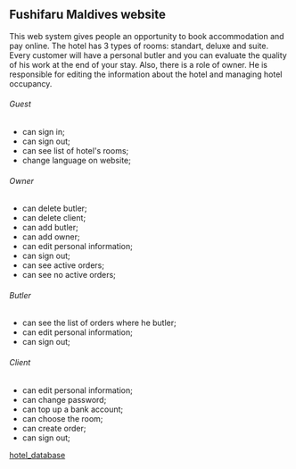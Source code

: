 ## Fushifaru Maldives website
This web system gives people an opportunity to book accommodation and pay online.
The hotel has 3 types of rooms: standart, deluxe and suite. 
Every customer will have a personal butler and you can evaluate the quality of his work at the end of your stay. 
Also, there is a role of owner.
He is responsible for editing the information about the hotel and managing hotel occupancy.


###### Guest
* can sign in;
* can sign out;
* can see list of hotel's rooms;
*  change language on website;

###### Owner
* can delete butler;
* can delete client;
* can add butler;
* can add owner;
* can edit personal information;
* can sign out;
* can see active orders;
* can see no active orders;

###### Butler
* can see the list of orders where he butler;
* can edit personal information;
* can sign out;

###### Client
* can edit personal information;
* can change password;
* can top up a bank account;
* can choose the room;
* can create order;
* can sign out;

[hotel_database](https://github.com/abulanchuk/javaWebDev/blob/master/finalproject/database/db_hotel.png)
